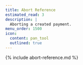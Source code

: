 ```yaml
---
title: Abort Reference
estimated_read: 3
description: |
  Aborting a created payment.
menu_order: 1500
icon:
  content: pan_tool
  outlined: true
---
```


{% include abort-reference.md  %}
